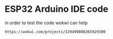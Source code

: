 # ESP32 Arduino IDE code

in order to test the code wokwi can help

```
https://wokwi.com/projects/329499808265929300
```
